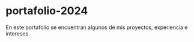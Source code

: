 # portafolio-2024
En este portafolio se encuentran algunos de mis proyectos, experiencia e intereses.
